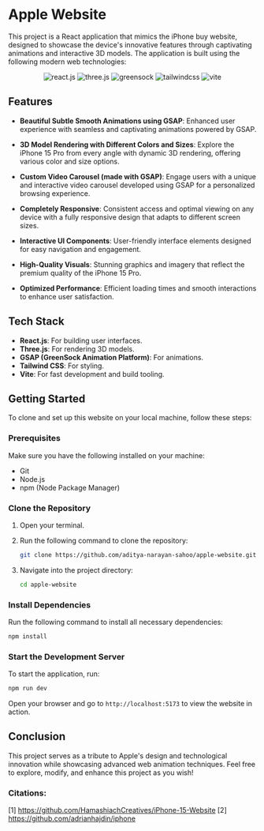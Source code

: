 # Apple Website
This project is a React application that mimics the iPhone buy website, designed to showcase the device's innovative features through captivating animations and interactive 3D models. The application is built using the following modern web technologies:

  <div align="center">
    <img src="https://img.shields.io/badge/-React_JS-black?style=for-the-badge&logoColor=white&logo=react&color=61DAFB" alt="react.js" />
    <img src="https://img.shields.io/badge/-Three_JS-black?style=for-the-badge&logoColor=white&logo=threedotjs&color=000000" alt="three.js" />
    <img src="https://img.shields.io/badge/-GSAP-black?style=for-the-badge&logoColor=white&logo=greensock&color=88CE02" alt="greensock" />
    <img src="https://img.shields.io/badge/-Tailwind_CSS-black?style=for-the-badge&logoColor=white&logo=tailwindcss&color=06B6D4" alt="tailwindcss" />
    <img src="https://img.shields.io/badge/Vite-646CFF?style=for-the-badge&logo=Vite&logoColor=white" alt="vite" />
  </div>

## Features

- **Beautiful Subtle Smooth Animations using GSAP**: Enhanced user experience with seamless and captivating animations powered by GSAP.

- **3D Model Rendering with Different Colors and Sizes**: Explore the iPhone 15 Pro from every angle with dynamic 3D rendering, offering various color and size options.

- **Custom Video Carousel (made with GSAP)**: Engage users with a unique and interactive video carousel developed using GSAP for a personalized browsing experience.

- **Completely Responsive**: Consistent access and optimal viewing on any device with a fully responsive design that adapts to different screen sizes.

- **Interactive UI Components**: User-friendly interface elements designed for easy navigation and engagement.

- **High-Quality Visuals**: Stunning graphics and imagery that reflect the premium quality of the iPhone 15 Pro.

- **Optimized Performance**: Efficient loading times and smooth interactions to enhance user satisfaction.

## Tech Stack

- **React.js**: For building user interfaces.
- **Three.js**: For rendering 3D models.
- **GSAP (GreenSock Animation Platform)**: For animations.
- **Tailwind CSS**: For styling.
- **Vite**: For fast development and build tooling.

## Getting Started

To clone and set up this website on your local machine, follow these steps:

### Prerequisites

Make sure you have the following installed on your machine:

- Git
- Node.js
- npm (Node Package Manager)

### Clone the Repository

1. Open your terminal.
2. Run the following command to clone the repository:

   ```bash
   git clone https://github.com/aditya-narayan-sahoo/apple-website.git
   ```

3. Navigate into the project directory:

   ```bash
   cd apple-website
   ```

### Install Dependencies

Run the following command to install all necessary dependencies:

```bash
npm install
```

### Start the Development Server

To start the application, run:

```bash
npm run dev
```

Open your browser and go to `http://localhost:5173` to view the website in action.

## Conclusion

This project serves as a tribute to Apple's design and technological innovation while showcasing advanced web animation techniques. Feel free to explore, modify, and enhance this project as you wish!

### Citations:
[1] https://github.com/HamashiachCreatives/iPhone-15-Website
[2] https://github.com/adrianhajdin/iphone
